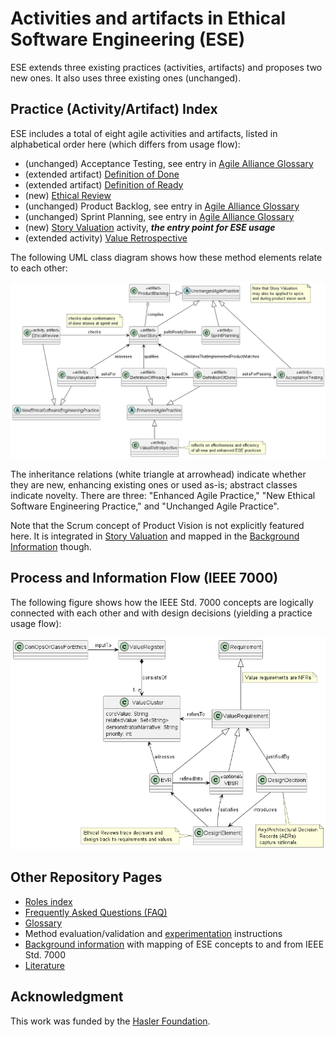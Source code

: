 # Activities and artifacts in Ethical Software Engineering (ESE)

ESE extends three existing practices (activities, artifacts) and proposes two new ones. It also uses three existing ones (unchanged). 


## Practice (Activity/Artifact) Index 

ESE includes a total of eight agile activities and artifacts, listed in alphabetical order here (which differs from usage flow):

* (unchanged) Acceptance Testing, see entry in [Agile Alliance Glossary](https://www.agilealliance.org/glossary/acceptance)
* (extended artifact) [Definition of Done](ESE-DefinitionOfDone.md) 
* (extended artifact) [Definition of Ready](ESE-DefinitionOfReady.md) 
* (new) [Ethical Review](ESE-EthicalReview.md)
* (unchanged) Product Backlog, see entry in [Agile Alliance Glossary](https://www.agilealliance.org/glossary/backlog/) 
* (unchanged) Sprint Planning, see entry in [Agile Alliance Glossary](https://www.agilealliance.org/glossary/sprint-planning/)
* (new) [Story Valuation](ESE-StoryValuation.md) activity, ***the entry point for ESE usage***
* (extended activity) [Value Retrospective](ESE-ValueRetrospective.md) 

The following UML class diagram shows how these method elements relate to each other: 

![ESE Practices and Their Relations](/images/ESE-Practices.png)

 The inheritance relations (white triangle at arrowhead) indicate whether they are new, enhancing existing ones or used as-is; abstract classes indicate novelty. There are three: "Enhanced Agile Practice," "New Ethical Software Engineering Practice," and "Unchanged Agile Practice". 

Note that the Scrum concept of Product Vision is not explicitly featured here. It is integrated in [Story Valuation](ESE-StoryValuation.md) and mapped in the [Background Information](/ESE-BackgroundInformation.md) though.

## Process and Information Flow (IEEE 7000) 

The following figure shows how the IEEE Std. 7000 concepts are logically connected with each other and with design decisions (yielding a practice usage flow): 

![From Value to Requirements to Design](/images/ESE-ConceptsAndTraceRelations.png) 
<!-- note: figure also used in ESE-BackgroundInformation.md -->


## Other Repository Pages

* [Roles index](/roles)
* [Frequently Asked Questions (FAQ)](/ESE-FAQ.md)
* [Glossary](/ESE-Glossary.md)
* Method evaluation/validation and [experimentation](/experimentation/README.md) instructions
* [Background information](/ESE-BackgroundInformation.md) with mapping of ESE concepts to and from IEEE Std. 7000
* [Literature](/ESE-Literature.md)


## Acknowledgment

This work was funded by the [Hasler Foundation](https://haslerstiftung.ch/en/welcome-to-the-hasler-foundation/).